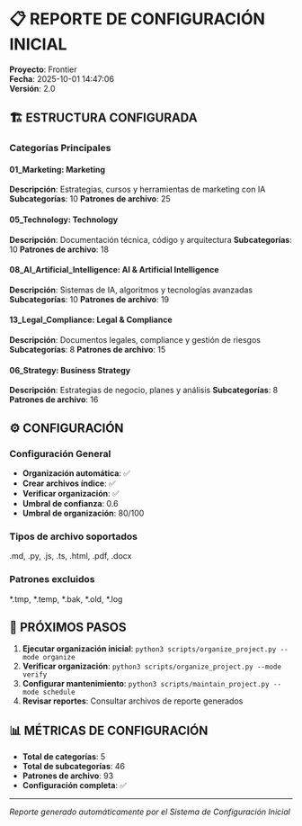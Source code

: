 # 📋 REPORTE DE CONFIGURACIÓN INICIAL
**Proyecto**: Frontier  
**Fecha**: 2025-10-01 14:47:06  
**Versión**: 2.0

## 🏗️ ESTRUCTURA CONFIGURADA

### Categorías Principales
#### 01_Marketing: Marketing
**Descripción**: Estrategias, cursos y herramientas de marketing con IA
**Subcategorías**: 10
**Patrones de archivo**: 25

#### 05_Technology: Technology
**Descripción**: Documentación técnica, código y arquitectura
**Subcategorías**: 10
**Patrones de archivo**: 18

#### 08_AI_Artificial_Intelligence: AI & Artificial Intelligence
**Descripción**: Sistemas de IA, algoritmos y tecnologías avanzadas
**Subcategorías**: 10
**Patrones de archivo**: 19

#### 13_Legal_Compliance: Legal & Compliance
**Descripción**: Documentos legales, compliance y gestión de riesgos
**Subcategorías**: 8
**Patrones de archivo**: 15

#### 06_Strategy: Business Strategy
**Descripción**: Estrategias de negocio, planes y análisis
**Subcategorías**: 8
**Patrones de archivo**: 16


## ⚙️ CONFIGURACIÓN

### Configuración General
- **Organización automática**: ✅
- **Crear archivos índice**: ✅
- **Verificar organización**: ✅
- **Umbral de confianza**: 0.6
- **Umbral de organización**: 80/100

### Tipos de archivo soportados
.md, .py, .js, .ts, .html, .pdf, .docx

### Patrones excluidos
*.tmp, *.temp, *.bak, *.old, *.log

## 🚀 PRÓXIMOS PASOS

1. **Ejecutar organización inicial**: `python3 scripts/organize_project.py --mode organize`
2. **Verificar organización**: `python3 scripts/organize_project.py --mode verify`
3. **Configurar mantenimiento**: `python3 scripts/maintain_project.py --mode schedule`
4. **Revisar reportes**: Consultar archivos de reporte generados

## 📊 MÉTRICAS DE CONFIGURACIÓN

- **Total de categorías**: 5
- **Total de subcategorías**: 46
- **Patrones de archivo**: 93
- **Configuración completa**: ✅

---
*Reporte generado automáticamente por el Sistema de Configuración Inicial*
